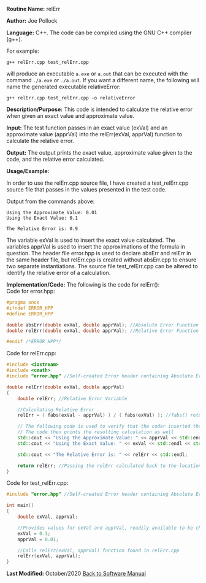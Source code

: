 **Routine Name:** relErr  

**Author:** Joe Pollock  

**Language:** C++. The code can be compiled using the GNU C++ compiler (g++).  

For example:  
```
g++ relErr.cpp test_relErr.cpp
```  

will produce an executable `a.exe` or `a.out` that can be executed with the command `./a.exe` or `./a.out`. If you want a different name, the following will name the
generated executable relativeError:  
```
g++ relErr.cpp test_relErr.cpp -o relativeError
```

**Description/Purpose:** This code is intended to calculate the relative error when given an exact value and approximate value.  

**Input:** The test function passes in an exact value (exVal) and an approximate value (apprVal) into the relErr(exVal, apprVal) function
to calculate the relative error.  

**Output:** The output prints the exact value, approximate value given to the code, and the relative error calculated.  

**Usage/Example:**

In order to use the relErr.cpp source file, I have created a test_relErr.cpp source file that passes in the values presented in the test code.  

Output from the commands above:  
```
Using the Approximate Value: 0.01
Using the Exact Value: 0.1

The Relative Error is: 0.9
```

The variable exVal is used to insert the exact value calculated. The variables apprVal is used to insert the approximations of the formula in question.
The header file error.hpp is used to declare absErr and relErr in the same header file, but relErr.cpp is created without absErr.cpp to ensure two separate
instantiations. The source file test_relErr.cpp can be altered to identify the relative error of a calculation.  

**Implementation/Code:** The following is the code for relErr():  
Code for error.hpp:  
```C++
#pragma once
#ifndef ERROR_HPP
#define ERROR_HPP

double absErr(double exVal, double apprVal); //Absolute Error Function
double relErr(double exVal, double apprVal); //Relative Error Function

#endif /*ERROR_HPP*/
```

Code for relErr.cpp:  
```C++
#include <iostream>
#include <cmath>
#include "error.hpp" //Self-created Error header containing Absolute Error and Relative Error Functions

double relErr(double exVal, double apprVal)
{
	double relErr; //Relative Error Variable

	//Calculating Relative Error
	relErr = ( fabs(exVal - apprVal) ) / ( fabs(exVal) ); //fabs() returns float data type; abs() returns int data type

	// The following code is used to verify that the coder inserted the right numbers for exVal and apprVal
	// The code then prints the resulting calculation as well
	std::cout << "Using the Approximate Value: " << apprVal << std::endl;
	std::cout << "Using the Exact Value: " << exVal << std::endl << std::endl;

	std::cout << "The Relative Error is: " << relErr << std::endl;

	return relErr; //Passing the relErr calculated back to the location of being called
}
```

Code for test_relErr.cpp:  
```C++
#include "error.hpp" //Self-created Error header containing Absolute Error and Relative Error Functions

int main()
{
	double exVal, apprVal;

	//Provides values for exVal and apprVal, readily available to be changed as desired
	exVal = 0.1;
	apprVal = 0.01;

	//Calls relErr(exVal, apprVal) function found in relErr.cpp
	relErr(exVal, apprVal);
}
```

**Last Modified:** October/2020
[Back to Software Manual](https://github.com/jpoll962/math4610/blob/master/hw_toc/SoftwareManual/SoftwareManual_toc.md)